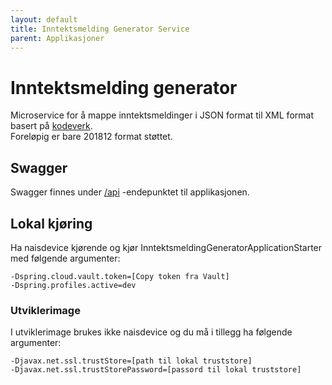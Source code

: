 ```yaml
---
layout: default
title: Inntektsmelding Generator Service
parent: Applikasjoner
---
```



# Inntektsmelding generator

Microservice for å mappe inntektsmeldinger i JSON format til XML format basert på [kodeverk](https://github.com/navikt/tjenestespesifikasjoner/blob/master/nav-altinn-inntektsmelding/src/main/xsd/).  
Foreløpig er bare 201812 format støttet.

## Swagger
Swagger finnes under [/api](https://testnav-inntektsmelding-generator-service.dev.intern.nav.no/swagger) -endepunktet til applikasjonen.

## Lokal kjøring
Ha naisdevice kjørende og kjør InntektsmeldingGeneratorApplicationStarter med følgende argumenter:
```
-Dspring.cloud.vault.token=[Copy token fra Vault]
-Dspring.profiles.active=dev
```

### Utviklerimage
I utviklerimage brukes ikke naisdevice og du må i tillegg ha følgende argumenter:
```
-Djavax.net.ssl.trustStore=[path til lokal truststore]
-Djavax.net.ssl.trustStorePassword=[passord til lokal truststore]
```
